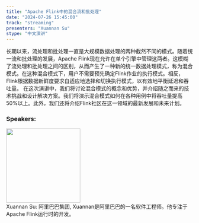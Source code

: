 ```yaml
---
title: "Apache Flink中的混合流和批处理"
date: "2024-07-26 15:45:00" 
track: "streaming"
presenters: "Xuannan Su"
stype: "中文演讲"
---
```

长期以来，流处理和批处理一直是大规模数据处理的两种截然不同的模式。随着统一流和批处理的发展，Apache Flink现在允许在单个引擎中管理这两者。这模糊了流处理和批处理之间的区别，从而产生了一种新的统一数据处理模式，称为混合模式。在这种混合模式下，用户不需要预先确定Flink作业的执行模式。相反，Flink根据数据新鲜度要求自适应地选择和切换执行模式，以有效地平衡延迟和吞吐量。
在这次演讲中，我们将讨论混合模式的概念和优势，并介绍随之而来的技术挑战和设计解决方案。我们将演示混合模式如何在各种用例中将吞吐量提高50%以上。此外，我们还将介绍Flink社区在这一领域的最新发展和未来计划。
 ### Speakers: 
 <img src="https://sessionize.com/image/6797-400o400o1-dbccedf4-ca5c-4ac7-9407-da8d909f00a6.jpg" width="200" /><br>Xuannan Su: 阿里巴巴集团, Xuannan是阿里巴巴的一名软件工程师。他专注于Apache Flink运行时的开发。
 <br><br>
